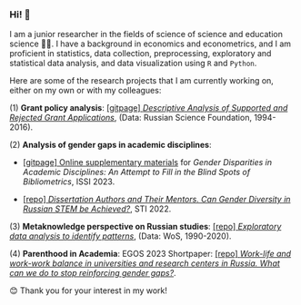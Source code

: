 ### Hi! 👋

I am a junior researcher in the fields of science of science and education science 👩‍🎓. I have a background in economics and econometrics, and I am proficient in statistics, data collection, preprocessing, exploratory and statistical data analysis, and data visualization using `R` and `Python`.


Here are some of the research projects that I am currently working on, either on my own or with my colleagues:

(1) **Grant policy analysis**: [\[gitpage\] *Descriptive Analysis of Supported and Rejected Grant Applications*](https://hellche.github.io/grant_applications), (Data: Russian Science Foundation, 1994-2016).

(2) **Analysis of gender gaps in academic disciplines**:

-   [\[gitpage\] Online supplementary materials](https://hellche.github.io/issi2023) for *Gender Disparities in Academic Disciplines: An Attempt to Fill in the Blind Spots of Bibliometrics*, ISSI 2023. 

-   [\[repo\] *Dissertation Authors and Their Mentors. Can Gender Diversity in Russian STEM be Achieved?*](https://github.com/hellche/stem_sti/), STI 2022.

(3) **Metaknowledge perspective on Russian studies**: [\[repo\] *Exploratory data analysis to identify patterns*](https://github.com/hellche/russian_studies/), (Data: WoS, 1990-2020).

(4) **Parenthood in Academia**: EGOS 2023 Shortpaper: [[repo] *Work-life and work-work balance in universities and research centers in Russia. What can we do to stop reinforcing gender gaps?*](https://github.com/hellche/egos2023).


😊 Thank you for your interest in my work!

